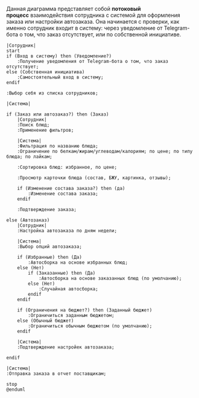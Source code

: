 Данная диаграмма представляет собой **потоковый процесс** взаимодействия сотрудника с системой для оформления заказа или настройки автозаказа. Она начинается с проверки, как именно сотрудник входит в систему: через уведомление от Telegram-бота о том, что заказ отсутствует, или по собственной инициативе.

```plantuml
|Сотрудник|
start
if (Вход в систему) then (Уведомление?)
    :Получение уведомления от Telegram-бота о том, что заказ отсутствует;
else (Собственная инициатива)
    :Самостоятельный вход в систему;
endif

:Выбор себя из списка сотрудников;

|Система|

if (Заказ или автозаказ?) then (Заказ)
    |Сотрудник|
    :Поиск блюд;
    :Применение фильтров;

    |Система|
    :Фильтрация по названию блюда;
    :Ограничение по белкам/жирам/углеводам/калориям; по цене; по типу блюда; по лайкам;

    :Сортировка блюд: избранное, по цене;

    :Просмотр карточки блюда (состав, БЖУ, картинка, отзывы);

    if (Изменение состава заказа?) then (да)
        :Изменение состава заказа;
    endif

    :Подтверждение заказа;

else (Автозаказ)
    |Сотрудник|
    :Настройка автозаказа по дням недели;

    |Система|
    :Выбор опций автозаказа;

    if (Избранные) then (Да)
        :Автосборка на основе избранных блюд;
    else (Нет)
        if (Заказанные) then (Да)
            :Автосборка на основе заказанных блюд (по умолчанию);
        else (Нет)
            :Случайная автосборка;
        endif
    endif

    if (Ограничения на бюджет?) then (Заданный бюджет)
        :Ограничиться заданным бюджетом;
    else (Обычный бюджет)
        :Ограничиться обычным бюджетом (по умолчанию);
    endif

    |Система|
    :Подтверждение настройек автозаказа;

endif

|Система|
:Отправка заказа в отчет поставщикам;

stop
@enduml
```


